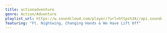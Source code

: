 ```yaml
---
title: actionadventure
genre: Action/Adventure
playlist_url: https://w.soundcloud.com/player/?url=https%3A//api.soundcloud.com/playlists/197106982&amp;color=ff5500&amp;auto_play=false&amp;hide_related=false&amp;show_comments=true&amp;show_user=true&amp;show_reposts=false
featuring: "Ft. Nightwing, Changing Hands & We Have Lift Off"
---
```

